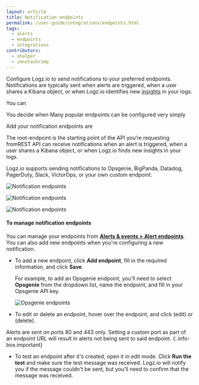 ```yaml
---
layout: article
title: Notification endpoints
permalink: /user-guide/integrations/endpoints.html
tags:
  - alerts
  - endpoints
  - integrations
contributors:
  - shalper
  - imnotashrimp
---
```


Configure Logz.io to send notifications to your preferred endpoints. 
Notifications are typically sent when alerts are triggered, when a user shares a Kibana object, or when Logz.io identifies new [insights]({{site.baseurl}}/user-guide/insights/exploring-insights.html) in your logs. 

You can 


You decide when Many popular endpoints can be configured very simply 


Add your notification endpoints are 

 The root-endpoint is the starting point of the API you’re requesting fromREST API can receive notifications when an alert is triggered,
when a user shares a Kibana object,
or when Logz.io finds new insights in your logs.


Logz.io supports sending notifications to
Opsgenie, BigPanda, Datadog, PagerDuty, Slack, VictorOps, or your own custom endpoint.

![Notification endpoints](https://dytvr9ot2sszz.cloudfront.net/logz-docs/notification-endpoints/notification-endpoints-180320.png)


![Notification endpoints](https://dytvr9ot2sszz.cloudfront.net/logz-docs/notification-endpoints/notification-endpoints-11.png)


![Notification endpoints](https://dytvr9ot2sszz.cloudfront.net/logz-docs/notification-endpoints/notification-endpoints.png)



#### To manage notification endpoints

You can manage your endpoints
from [**Alerts & events > Alert endpoints**](https://app.logz.io/#/dashboard/alerts/endpoints).
You can also add new endpoints when you're configuring a new notification.

* To add a new endpoint, click **Add endpoint**,
  fill in the required information,
  and click **Save**.

  For example, to add an Opsgenie endpoint, you'll need to select **Opsgenie** from the dropdown list, name the endpoint, and fill in your Opsgenie API key. 
  
  ![Opsgenie endpoints](https://dytvr9ot2sszz.cloudfront.net/logz-docs/notification-endpoints/opsgenie-endpoint.png)


* To edit or delete an endpoint,
  hover over the endpoint,
  and click <i class="li li-pencil"></i> (edit)
  or <i class="li li-trash"></i> (delete).

Alerts are sent on ports 80 and 443 only.
Setting a custom port as part of an endpoint URL
will result in alerts not being sent to said endpoint.
{:.info-box.important}

* To test an endpoint after it's created, open it in edit mode. 
Click **Run the test** and make sure the test message was received. 
Logz.io will notify you if the message couldn't be sent, 
but you'll need to confirm that the message was received. 
